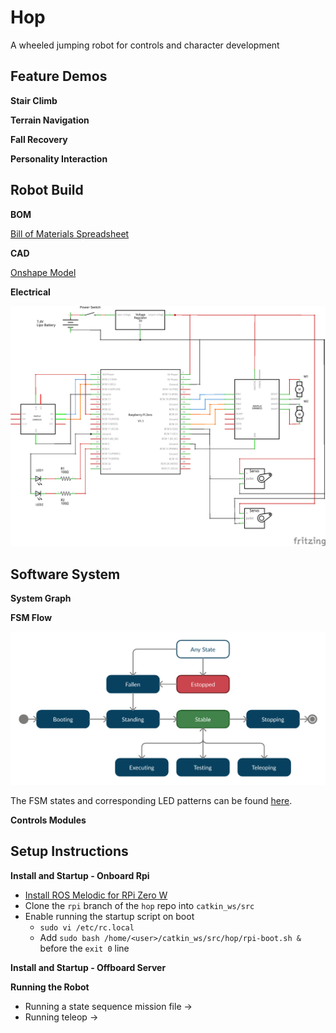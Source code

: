 # Hop

A wheeled jumping robot for controls and character development

## Feature Demos

**Stair Climb**

**Terrain Navigation**

**Fall Recovery**

**Personality Interaction**

## Robot Build

**BOM**

[Bill of Materials Spreadsheet](https://docs.google.com/spreadsheets/d/1hSjXVyd_R7ku4igwh2TApJvZMaHaLdp0xNJVG1NKjF0/edit?usp=sharing)

**CAD**

[Onshape Model](https://cad.onshape.com/documents/d1510b7142eb756e40f1872d/w/890ef46705dcc90d9613f34d/e/74d313fd2036cc921f86eb4a)

**Electrical**

![Schematic Image](https://github.com/kghite/hop/blob/master/docs/hop_schematic.png?raw=true)

## Software System

**System Graph**

**FSM Flow**

![FSM Diagram](https://github.com/kghite/hop/blob/master/docs/fsm_diagram.png?raw=true)

The FSM states and corresponding LED patterns can be found [here](docs/fsm.md).

**Controls Modules**

## Setup Instructions

**Install and Startup - Onboard Rpi**

* [Install ROS Melodic for RPi Zero W](https://labs.fpv.umb.sk/ros/)
* Clone the `rpi` branch of the `hop` repo into `catkin_ws/src`
* Enable running the startup script on boot
  * `sudo vi /etc/rc.local` 
  * Add `sudo bash /home/<user>/catkin_ws/src/hop/rpi-boot.sh &` before the `exit 0` line

**Install and Startup - Offboard Server**

**Running the Robot**

* Running a state sequence mission file ->
* Running teleop ->